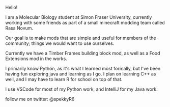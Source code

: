 Hello!

I am a Molecular Biology student at Simon Fraser University, currently working with some friends as part of a small minecraft modding team called Rasa Novum.

Our goal is to make mods that are simple and useful for members of the community; things we would want to use ourselves.

Currently we have a Timber Frames building block mod, as well as a Food Extensions mod in the works.

I primarily know Python, as it's what I learned most formally, but I've been having fun exploring java and learning as I go. I plan on learning C++ as well, and I may have to learn R for school on top of that.

I use VSCode for most of my Python work, and IntelliJ for my Java work.

follow me on twitter: @spekkyR6
